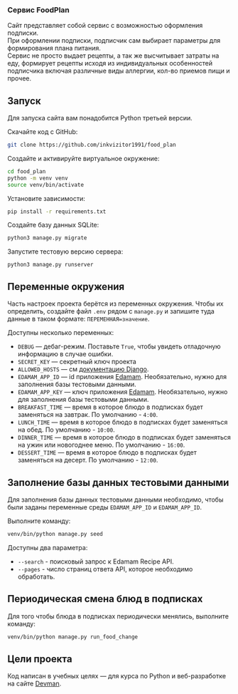 ### Сервис FoodPlan
Сайт представляет собой сервис с возможностью оформления подписки.\
При оформлении подписки, подписчик сам выбирает параметры для формирования плана питания.\
Сервис не просто выдает рецепты, а так же высчитывает затраты на еду, формирует рецепты исходя из индивидуальных особенностей подписчика включая различные виды аллергии, кол-во приемов пищи и прочее.

## Запуск

Для запуска сайта вам понадобится Python третьей версии.

Скачайте код с GitHub:

```sh
git clone https://github.com/inkvizitor1991/food_plan
```

Создайте и активируйте виртуальное окружение:

```sh
cd food_plan
python -m venv venv
source venv/bin/activate
```

Установите зависимости:

```sh
pip install -r requirements.txt
```

Создайте базу данных SQLite:

```sh
python3 manage.py migrate
```

Запустите тестовую версию сервера:

```
python3 manage.py runserver
```

## Переменные окружения

Часть настроек проекта берётся из переменных окружения. Чтобы их определить, создайте файл `.env` рядом с `manage.py` и запишите туда данные в таком формате: `ПЕРЕМЕННАЯ=значение`.

Доступны несколько переменных:
- `DEBUG` — дебаг-режим. Поставьте `True`, чтобы увидеть отладочную информацию в случае ошибки.
- `SECRET_KEY` — секретный ключ проекта
- `ALLOWED_HOSTS` — см [документацию Django](https://docs.djangoproject.com/en/3.1/ref/settings/#allowed-hosts).
- `EDAMAM_APP_ID` — id приложения [Edamam](https://developer.edamam.com/edamam-recipe-api). Необязательно, нужно для заполнения базы тестовыми данными.
- `EDAMAM_APP_KEY` — ключ приложения [Edamam](https://developer.edamam.com/edamam-recipe-api). Необязательно, нужно для заполнения базы тестовыми данными.
- `BREAKFAST_TIME` — время в которое блюдо в подписках будет заменяться на завтрак. По умолчанию - `4:00`.
- `LUNCH_TIME` — время в которое блюдо в подписках будет заменяться на обед. По умолчанию - `10:00`.
- `DINNER_TIME` — время в которое блюдо в подписках будет заменяться на ужин или новогоднее меню. По умолчанию - `16:00`.
- `DESSERT_TIME` — время в которое блюдо в подписках будет заменяться на десерт. По умолчанию - `12:00`.

## Заполнение базы данных тестовыми данными

Для заполнения базы данных тестовыми данными необходимо, чтобы были заданы переменные среды `EDAMAM_APP_ID` и `EDAMAM_APP_ID`.

Выполните команду:
```sh
venv/bin/python manage.py seed
```

Доступны два параметра:
- `--search` - поисковый запрос к Edamam Recipe API.
- `--pages` - число страниц ответа API, которое необходимо обработать.

## Периодическая смена блюд в подписках

Для того чтобы блюда в подписках периодически менялись, выполните команду:
```sh
venv/bin/python manage.py run_food_change
```

## Цели проекта

Код написан в учебных целях — для курса по Python и веб-разработке на сайте [Devman](https://dvmn.org).